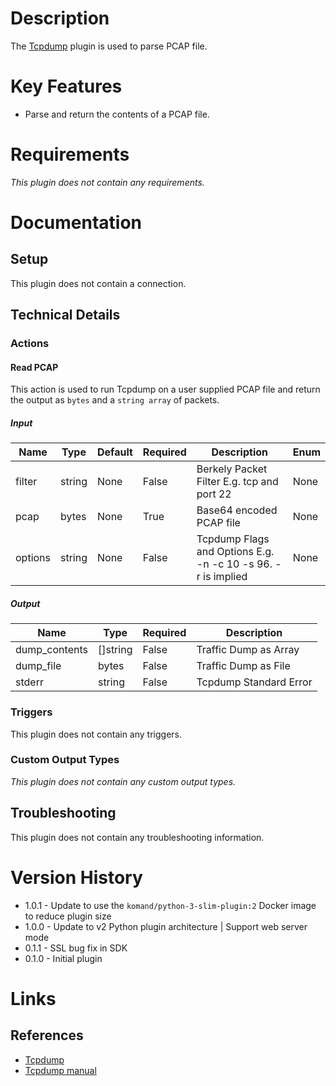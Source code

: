 # Description

The [Tcpdump](http://www.tcpdump.org) plugin is used to parse PCAP file. 

# Key Features

* Parse and return the contents of a PCAP file. 

# Requirements

_This plugin does not contain any requirements._

# Documentation

## Setup

This plugin does not contain a connection.

## Technical Details

### Actions

#### Read PCAP

This action is used to run Tcpdump on a user supplied PCAP file and return the output as `bytes` and a `string array` of packets.

##### Input

|Name|Type|Default|Required|Description|Enum|
|----|----|-------|--------|-----------|----|
|filter|string|None|False|Berkely Packet Filter E.g. tcp and port 22|None|
|pcap|bytes|None|True|Base64 encoded PCAP file|None|
|options|string|None|False|Tcpdump Flags and Options E.g. -n -c 10 -s 96. -r is implied|None|

##### Output

|Name|Type|Required|Description|
|----|----|--------|-----------|
|dump_contents|[]string|False|Traffic Dump as Array|
|dump_file|bytes|False|Traffic Dump as File|
|stderr|string|False|Tcpdump Standard Error|

### Triggers

This plugin does not contain any triggers.

### Custom Output Types

_This plugin does not contain any custom output types._

## Troubleshooting

This plugin does not contain any troubleshooting information.

# Version History

* 1.0.1 - Update to use the `komand/python-3-slim-plugin:2` Docker image to reduce plugin size
* 1.0.0 - Update to v2 Python plugin architecture | Support web server mode
* 0.1.1 - SSL bug fix in SDK
* 0.1.0 - Initial plugin

# Links

## References

* [Tcpdump](http://www.tcpdump.org)
* [Tcpdump manual](http://www.tcpdump.org/tcpdump_man.html)

